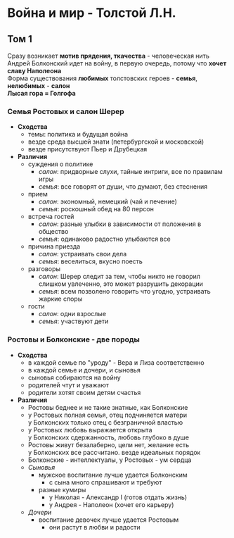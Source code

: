 # Война и мир - Толстой Л.Н.

## Том 1
Сразу возникает **мотив прядения, ткачества** - человеческая нить  
Андрей Болконский идет на войну, в первую очередь, потому что **хочет славу Наполеона**  
Форма существования **любимых** толстовских героев - **семья**, **нелюбимых** - **салон**  
**Лысая гора = Голгофа**  

### Семья Ростовых и салон Шерер
- **Сходства**
	- темы: политика и будущая война
	- везде среда высшей знати (петербургской и московской)
	- везде присутствуют Пьер и Друбецкая
- **Различия**
	- суждения о политике
		- *салон*: придворные слухи, тайные интриги, все по правилам игры
		- *семья*: все говорят от души, что думают, без стеснения
	- прием
		- *салон*: экономный, немецкий (чай и печение)
		- *семья*: роскошный обед на 80 персон
	- встреча гостей
		- *салон*: разные улыбки в зависимости от положения в общество
		- *семья*: одинаково радостно улыбаются все
	- причина приезда
		- *салон*: устраивать свои дела
		- *семья*: веселиться, вкусно поесть
	- разговоры
		- *салон*: Шерер следит за тем, чтобы никто не говорил слишком увлеченно, это может разрушить декорации
		- *семья*: всем позволено говорить что угодно, устраивать жаркие споры
	- гости
		- *салон*: одни взрослые
		- *семья*: участвуют дети

### Ростовы и Болконские - две породы
- **Сходства**
	- в каждой семье по "уроду" - Вера и Лиза соответственно
	- в каждой семье и дочери, и сыновья
	- сыновья собираются на войну
	- родителей чтут и уважают
	- родители хотят своим детям счастья
- **Различия**
	- Ростовы беднее и не такие знатные, как Болконские
	- у Ростовых полная семья, отец подчиняется матери  
	    у Болконских только отец с безграничной властью
	- у Ростовых любовь выражается открыта  
	  у Болконских сдержанность, любовь глубоко в душе
	- Ростовы живут безалаберно, цели нет, желание есть  
	   у Болконских все рассчитано. везде идеальных порядок
	- Болконские - интеллектуалы, у Ростовых - ум сердца
	- *Сыновья*
		- мужское воспитание лучше удается Болконским
			- с сына много спрашивают и требуют
		- разные кумиры
			- у Николая - Александр I (готов отдать жизнь)
			- у Андрея - Наполеон (хочет его карьеру)
	- *Дочери*
		- воспитание девочек лучше удается Ростовым
			- они растут в любви и радости
